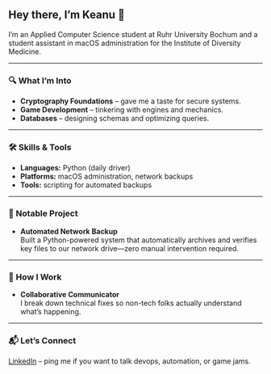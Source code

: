 ## Hey there, I’m Keanu 👋

I’m an Applied Computer Science student at Ruhr University Bochum and a student assistant in macOS administration for the Institute of Diversity Medicine.

---

### 🔍 What I’m Into
- **Cryptography Foundations** – gave me a taste for secure systems.  
- **Game Development** – tinkering with engines and mechanics.  
- **Databases** – designing schemas and optimizing queries.  

---

### 🛠 Skills & Tools
- **Languages:** Python (daily driver)  
- **Platforms:** macOS administration, network backups  
- **Tools:** scripting for automated backups  

---

### 🚀 Notable Project
- **Automated Network Backup**  
  Built a Python-powered system that automatically archives and verifies key files to our network drive—zero manual intervention required.

---

### 🤝 How I Work

- **Collaborative Communicator**  
  I break down technical fixes so non-tech folks actually understand what’s happening.

---

### 📬 Let’s Connect
[LinkedIn](https://www.linkedin.com/in/keanu-wesley-schurkus-aba52b277?trk=contact-info) – ping me if you want to talk devops, automation, or game jams.
